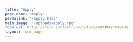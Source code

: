 ```yaml
---
title: "Apply"
page_name: "Apply"
permalink: "/apply.html"
main_image: "/uploads/apply.jpg"
form_url: https://form.jotform.com/jsform/90310484530145
layout: form_page
---
```


